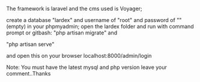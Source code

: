 The framework is laravel and the cms used is Voyager;


create a database "lardex" and username of "root" and password of ""(empty) in your phpmyadmin;
open the lardex folder and run with command prompt or gitbash:
"php artisan migrate" and

"php artisan serve"

and open this on your browser
localhost:8000/admin/login

Note: You must have the latest mysql and php version
leave your comment..Thanks
